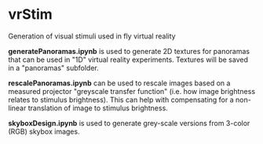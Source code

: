 # vrStim
Generation of visual stimuli used in fly virtual reality

**generatePanoramas.ipynb** is used to generate 2D textures for panoramas that can be used in "1D" virtual reality experiments. Textures will be  saved in a "panoramas" subfolder.

**rescalePanoramas.ipynb** can be used to rescale images based on a measured projector "greyscale transfer function" (i.e. how image brightness relates to stimulus brightness). This can help with compensating for a non-linear translation of image to stimulus brightness.

**skyboxDesign.ipynb** is used to generate grey-scale versions from 3-color (RGB) skybox images. 
